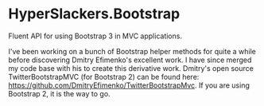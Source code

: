 HyperSlackers.Bootstrap
=======================

Fluent API for using Bootstrap 3 in MVC applications.

I've been working on a bunch of Bootstrap helper methods for quite a while before discovering Dmitry Efimenko's 
excellent work. I have since merged my code base with his to create this derivative work. Dmitry's open source
TwitterBootstrapMVC (for Bootstrap 2) can be found here: https://github.com/DmitryEfimenko/TwitterBootstrapMvc. 
If you are using Bootstrap 2, it is the way to go.



